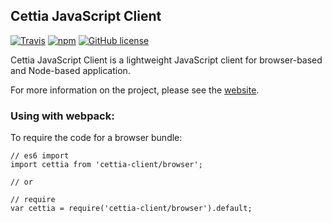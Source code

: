 ## Cettia JavaScript Client
[![Travis](https://img.shields.io/travis/cettia/cettia-javascript-client.svg)](https://travis-ci.org/cettia/cettia-javascript-client) [![npm](https://img.shields.io/npm/v/cettia-client.svg)](https://www.npmjs.com/package/cettia-client) [![GitHub license](https://img.shields.io/github/license/cettia/cettia-javascript-client.svg)](https://github.com/cettia/cettia-javascript-client/blob/master/LICENSE)

Cettia JavaScript Client is a lightweight JavaScript client for browser-based and Node-based application.

For more information on the project, please see the [website](http://cettia.io/projects/cettia-javascript-client).

### Using with webpack:

To require the code for a browser bundle:
```
// es6 import
import cettia from 'cettia-client/browser';

// or

// require
var cettia = require('cettia-client/browser').default;
```
